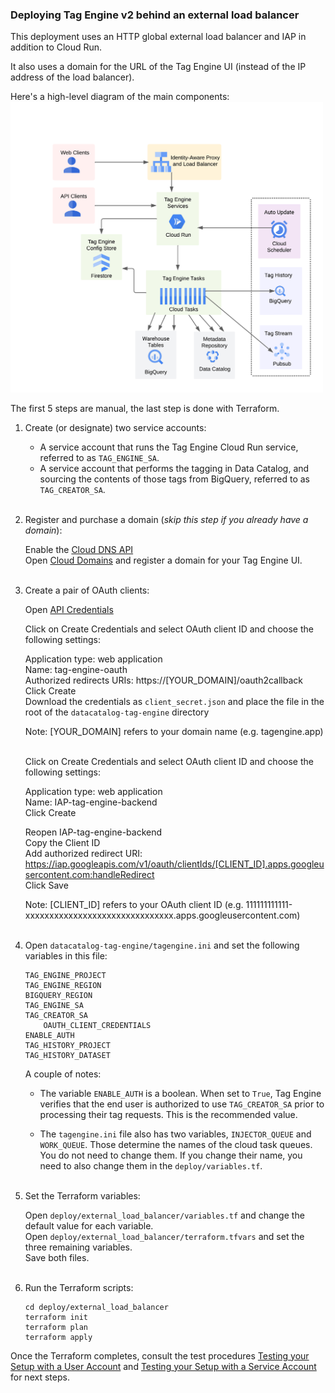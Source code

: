 ### Deploying Tag Engine v2 behind an external load balancer

This deployment uses an HTTP global external load balancer and IAP in addition to Cloud Run. 

It also uses a domain for the URL of the Tag Engine UI (instead of the IP address of the load balancer). 

Here's a high-level diagram of the main components: <br><img src="../static/architecture.png" alt="arch" width="500"/>

The first 5 steps are manual, the last step is done with Terraform. 

1. Create (or designate) two service accounts:

	- A service account that runs the Tag Engine Cloud Run service, referred to as `TAG_ENGINE_SA`. 
	- A service account that performs the tagging in Data Catalog, and sourcing the contents of those tags from BigQuery, referred to as `TAG_CREATOR_SA`. <br><br>


2. Register and purchase a domain (<i>skip this step if you already have a domain</i>):

   Enable the [Cloud DNS API](https://console.cloud.google.com/marketplace/product/google/dns.googleapis.com)<br>
   Open [Cloud Domains](https://console.cloud.google.com/net-services/domains/registrations/list) and register a domain for your Tag Engine UI.<br><br>


3. Create a pair of OAuth clients:

   Open [API Credentials](https://console.cloud.google.com/apis/credentials)<br>

   Click on Create Credentials and select OAuth client ID and choose the following settings:<br>

   Application type: web application<br>
   Name: tag-engine-oauth<br>
   Authorized redirects URIs: https://[YOUR_DOMAIN]/oauth2callback<br> 
   Click Create<br>
   Download the credentials as `client_secret.json` and place the file in the root of the `datacatalog-tag-engine` directory<br> 

   Note: [YOUR_DOMAIN] refers to your domain name (e.g. tagengine.app)<br><br> 

   Click on Create Credentials and select OAuth client ID and choose the following settings:<br>

   Application type: web application<br>
   Name: IAP-tag-engine-backend<br>
   Click Create<br>

   Reopen IAP-tag-engine-backend<br> 
   Copy the Client ID<br>
   Add authorized redirect URI: https://iap.googleapis.com/v1/oauth/clientIds/[CLIENT_ID].apps.googleusercontent.com:handleRedirect<br>
   Click Save<br>

   Note: [CLIENT_ID] refers to your OAuth client ID (e.g. 111111111111-xxxxxxxxxxxxxxxxxxxxxxxxxxxxxxx.apps.googleusercontent.com)<br><br>


4. Open `datacatalog-tag-engine/tagengine.ini` and set the following variables in this file: 

	```
	TAG_ENGINE_PROJECT
	TAG_ENGINE_REGION  
	BIGQUERY_REGION
	TAG_ENGINE_SA
	TAG_CREATOR_SA
        OAUTH_CLIENT_CREDENTIALS
	ENABLE_AUTH
	TAG_HISTORY_PROJECT
	TAG_HISTORY_DATASET     
	```

   A couple of notes: <br>

   - The variable `ENABLE_AUTH` is a boolean. When set to `True`, Tag Engine verifies that the end user is authorized to use `TAG_CREATOR_SA` prior to    processing their tag requests. This is the recommended value. <br>

   - The `tagengine.ini` file also has two variables, `INJECTOR_QUEUE` and `WORK_QUEUE`. Those determine the names of the cloud task queues. You do not need to change them. If you change their name, you need to also change them in the `deploy/variables.tf`.<br><br> 


5. Set the Terraform variables:

   Open `deploy/external_load_balancer/variables.tf` and change the default value for each variable.<br>
   Open `deploy/external_load_balancer/terraform.tfvars` and set the three remaining variables. <br>
   Save both files.<br><br> 


6. Run the Terraform scripts:

	```
	cd deploy/external_load_balancer
	terraform init
	terraform plan
	terraform apply
	```

Once the Terraform completes, consult the test procedures [Testing your Setup with a User Account](https://github.com/GoogleCloudPlatform/datacatalog-tag-engine/blob/cloud-run/README.md#testa) and [Testing your Setup with a Service Account](https://github.com/GoogleCloudPlatform/datacatalog-tag-engine/blob/cloud-run/README.md#testb) for next steps. 
